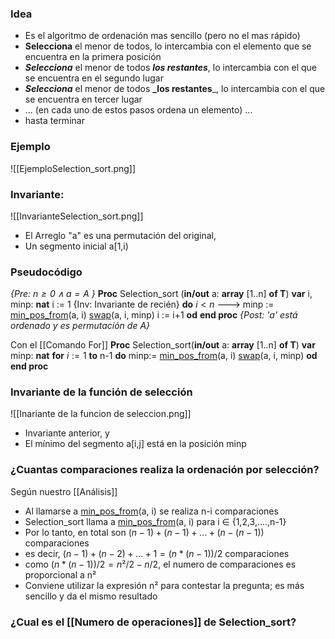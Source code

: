 ### Idea
- Es el algoritmo de ordenación mas sencillo (pero no el mas rápido)
- **Selecciona** el menor de todos, lo intercambia con el elemento que se encuentra en la primera posición 
- **_Selecciona_** el menor de todos **_los restantes_**, lo intercambia con el que se encuentra en el segundo lugar
- **_Selecciona_** el menor de todos **_los restantes**_, lo intercambia con el que se encuentra en tercer lugar 
- ... (en cada uno de estos pasos ordena un elemento) ... 
- hasta terminar
### Ejemplo

![[EjemploSelection_sort.png]]

### Invariante:

![[InvarianteSelection_sort.png]]

- El Arreglo "a" es una permutación del original,
- Un segmento inicial a[1,i) 

### Pseudocódigo

*{Pre: $n≥0 ∧ a = A$ }*
**Proc** Selection_sort (**in/out** a: **array** [1..n] **of T**)
	**var** i, minp: **nat**
	i := 1          {Inv: Invariante de recién}
	**do** $i<n$ --->
		minp := [min_pos_from](FuncionDeSeleccion.md)(a, i)
		[swap](swap.md)(a, i, minp)
		i  := i+1
	**od**
**end proc**
*{Post: 'a' está ordenado y es permutación de A}*

Con el [[Comando For]]
**Proc** Selection_sort(**in/out** a: **array** [1..n] **of T**)
	**var** minp: **nat**
	**for** $i:= 1$ **to** n-1 **do**
		minp:= [min_pos_from](FuncionDeSeleccion.md)(a, i)
		[swap](swap.md)(a, i, minp)
	**od**
**end proc**

### Invariante de la función de selección 

![[Inariante de la funcion de seleccion.png]]

- Invariante anterior, y
- El mínimo del segmento a[i,j] está en la posición minp

### ¿Cuantas comparaciones realiza la ordenación por selección?

Según nuestro [[Análisis]]
- Al llamarse a [min_pos_from](FuncionDeSeleccion.md)(a, i) se realiza n-i comparaciones
- Selection_sort llama a [min_pos_from](FuncionDeSeleccion.md)(a, i) para i ∈ {1,2,3,....,n-1}
- Por lo tanto, en total son $(n-1) + (n-1) + ... + (n - (n-1))$ comparaciones
- es decir, $(n-1) + (n-2) + ... + 1 = (n * (n-1))/2$ comparaciones
- como $(n * (n-1))/2  =  n²/2 - n/2$, el numero de comparaciones es proporcional a n²
- Conviene utilizar la expresión n² para contestar la pregunta; es más sencillo y da el mismo resultado

### ¿Cual es el [[Numero de operaciones]] de Selection_sort?
